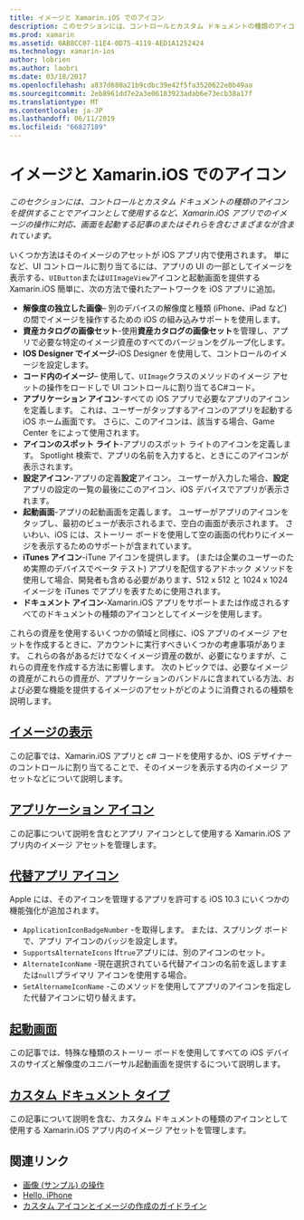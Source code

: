 ```yaml
---
title: イメージと Xamarin.iOS でのアイコン
description: このセクションには、コントロールとカスタム ドキュメントの種類のアイコンを提供することでアイコンとして使用するなど、Xamarin.iOS アプリでのイメージの操作に対応、画面を起動する記事のまたはそれらを含むさまざまなが含まれています。
ms.prod: xamarin
ms.assetid: 0AB8CC07-11E4-0D75-4119-AED1A1252424
ms.technology: xamarin-ios
author: lobrien
ms.author: laobri
ms.date: 03/18/2017
ms.openlocfilehash: a837d680a21b9cdbc39e42f5fa3520622e0b49aa
ms.sourcegitcommit: 2eb8961dd7e2a3e06183923adab6e73ecb38a17f
ms.translationtype: MT
ms.contentlocale: ja-JP
ms.lasthandoff: 06/11/2019
ms.locfileid: "66827189"
---
```

# <a name="images-and-icons-in-xamarinios"></a>イメージと Xamarin.iOS でのアイコン

_このセクションには、コントロールとカスタム ドキュメントの種類のアイコンを提供することでアイコンとして使用するなど、Xamarin.iOS アプリでのイメージの操作に対応、画面を起動する記事のまたはそれらを含むさまざまなが含まれています。_

いくつか方法はそのイメージのアセットが iOS アプリ内で使用されます。 単になど、UI コントロールに割り当てるには、アプリの UI の一部としてイメージを表示する、`UIButton`または`UIImageView`アイコンと起動画面を提供する Xamarin.iOS 簡単に、次の方法で優れたアートワークを iOS アプリに追加。 

- **解像度の独立した画像**– 別のデバイスの解像度と種類 (iPhone、iPad など) の間でイメージを操作するための iOS の組み込みサポートを使用します。
- **資産カタログの画像セット**-使用**資産カタログの画像セット**を管理し、アプリで必要な特定のイメージ資産のすべてのバージョンをグループ化します。
- **IOS Designer でイメージ**-iOS Designer を使用して、コントロールのイメージを設定します。
- **コード内のイメージ**– 使用して、`UIImage`クラスのメソッドのイメージ アセットの操作をロードしで UI コントロールに割り当てるC#コード。
- **アプリケーション アイコン**-すべての iOS アプリで必要なアプリのアイコンを定義します。 これは、ユーザーがタップするアイコンのアプリを起動する iOS ホーム画面です。 さらに、このアイコンは、該当する場合、Game Center をによって使用されます。
- **アイコンのスポット ライト**-アプリのスポット ライトのアイコンを定義します。 Spotlight 検索で、アプリの名前を入力すると、ときにこのアイコンが表示されます。
- **設定アイコン**-アプリの定義**設定**アイコン。 ユーザーが入力した場合、**設定**アプリの設定の一覧の最後にこのアイコン、iOS デバイスでアプリが表示されます。 
- **起動画面**-アプリの起動画面を定義します。 ユーザーがアプリのアイコンをタップし、最初のビューが表示されるまで、空白の画面が表示されます。 さいわい、iOS には、ストーリー ボードを使用して空の画面の代わりにイメージを表示するためのサポートが含まれています。 
- **iTunes アイコン**-iTune アイコンを提供します。 (または企業のユーザーのため実際のデバイスでベータ テスト) アプリを配信するアドホック メソッドを使用して場合、開発者も含める必要があります、512 x 512 と 1024 x 1024 イメージを iTunes でアプリを表すために使用されます。
- **ドキュメント アイコン**-Xamarin.iOS アプリをサポートまたは作成されるすべてのドキュメントの種類のアイコンとしてイメージを使用します。

これらの資産を使用するいくつかの領域と同様に、iOS アプリのイメージ アセットを作成するときに、アカウントに実行すべきいくつかの考慮事項があります。 これらの各があるだけでなくイメージ資産の数が、必要になりますが、これらの資産を作成する方法に影響します。 次のトピックでは、必要なイメージの資産がこれらの資産が、アプリケーションのバンドルに含まれている方法、および必要な機能を提供するイメージのアセットがどのように消費されるの種類を説明します。


## <a name="displaying-an-imageiosapp-fundamentalsimages-iconsdisplaying-an-imagemd"></a>[イメージの表示](~/ios/app-fundamentals/images-icons/displaying-an-image.md)

この記事では、Xamarin.iOS アプリと c# コードを使用するか、iOS デザイナーのコントロールに割り当てることで、そのイメージを表示する内のイメージ アセットなどについて説明します。

## <a name="application-iconsiosapp-fundamentalsimages-iconsapp-iconsmd"></a>[アプリケーション アイコン](~/ios/app-fundamentals/images-icons/app-icons.md)

この記事について説明を含むとアプリ アイコンとして使用する Xamarin.iOS アプリ内のイメージ アセットを管理します。

## <a name="alternate-app-iconsiosapp-fundamentalsimages-iconsalternate-app-iconsmd"></a>[代替アプリ アイコン](~/ios/app-fundamentals/images-icons/alternate-app-icons.md)

Apple には、そのアイコンを管理するアプリを許可する iOS 10.3 にいくつかの機能強化が追加されます。

 - `ApplicationIconBadgeNumber` -を取得します。 または、スプリング ボードで、アプリ アイコンのバッジを設定します。
 - `SupportsAlternateIcons` If`true`アプリには、別のアイコンのセット。
 - `AlternateIconName` -現在選択されている代替アイコンの名前を返しますまたは`null`プライマリ アイコンを使用する場合。
 - `SetAlternameIconName` -このメソッドを使用してアプリのアイコンを指定した代替アイコンに切り替えます。


## <a name="launch-screensiosapp-fundamentalsimages-iconslaunch-screensmd"></a>[起動画面](~/ios/app-fundamentals/images-icons/launch-screens.md)

この記事では、特殊な種類のストーリー ボードを使用してすべての iOS デバイスのサイズと解像度のユニバーサル起動画面を提供するについて説明します。

## <a name="custom-document-typesiosapp-fundamentalsimages-iconscustom-document-typesmd"></a>[カスタム ドキュメント タイプ](~/ios/app-fundamentals/images-icons/custom-document-types.md)

この記事について説明を含む、カスタム ドキュメントの種類のアイコンとして使用する Xamarin.iOS アプリ内のイメージ アセットを管理します。



## <a name="related-links"></a>関連リンク

- [画像 (サンプル) の操作](https://developer.xamarin.com/samples/monotouch/WorkingWithImages/)
- [Hello, iPhone](~/ios/get-started/hello-ios/index.md)
- [カスタム アイコンとイメージの作成のガイドライン](https://developer.apple.com/library/ios/#documentation/UserExperience/Conceptual/MobileHIG/IconsImages/IconsImages.html)
